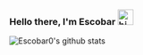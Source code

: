 ### Hello there, I'm Escobar <img src="https://user-images.githubusercontent.com/1303154/88677602-1635ba80-d120-11ea-84d8-d263ba5fc3c0.gif" width="28px" alt="hi">

![Escobar0's github stats](https://github-readme-stats.vercel.app/api?username=Escobar0&show_icons=true&theme=tokyonight)
